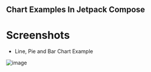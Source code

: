 ## Chart Examples In Jetpack Compose

# Screenshots

- Line, Pie and Bar Chart Example

![image](https://github.com/user-attachments/assets/8091b726-c662-44db-93a0-f5014c02cce3)




